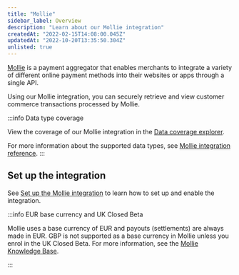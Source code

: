 ```yaml
---
title: "Mollie"
sidebar_label: Overview
description: "Learn about our Mollie integration"
createdAt: "2022-02-15T14:08:00.045Z"
updatedAt: "2022-10-20T13:35:50.304Z"
unlisted: true
---
```


[Mollie](https://www.mollie.com/uk) is a payment aggregator that enables merchants to integrate a variety of different
online payment methods into their websites or apps through a single API.

Using our Mollie integration, you can securely retrieve and view customer commerce transactions processed by Mollie.

:::info Data type coverage

View the coverage of our Mollie integration in the <a className="external" href="https://knowledge.codat.io/supported-features/commerce?view=tab-by-integration&integrationKey=dxfw" target="_blank">Data coverage explorer</a>.

For more information about the supported data types, see [Mollie integration reference](/integrations/commerce/mollie/mollie-integration-reference).
:::

## Set up the integration

See [Set up the Mollie integration](/integrations/commerce/mollie/commerce-mollie-setup) to learn how to set up and enable the integration.

:::info EUR base currency and UK Closed Beta

Mollie uses a base currency of EUR and payouts (settlements) are always made in EUR. GBP is not supported as a base currency in Mollie unless you enrol in the UK Closed Beta. For more information, see the [Mollie Knowledge Base](https://help.mollie.com/hc/en-us).

:::
